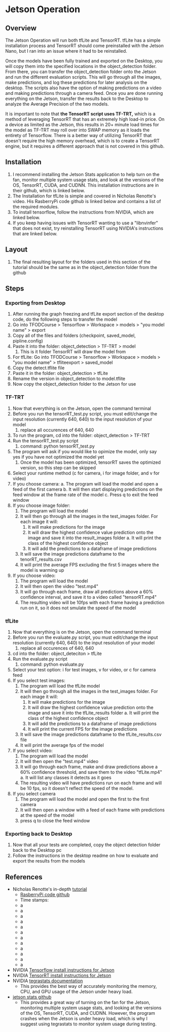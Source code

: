 # Jetson Operation
## Overview
The Jetson Operation will run both tfLite and TensorRT. tfLite has a simple installation process and TensorRT should come preinstalled with the Jetson Nano, but I ran into an issue where it had to be reinstalled.

Once the models have been fully trained and exported on the Desktop, you will copy them into the specified locations in the object_detection folder. From there, you can transfer the object_detection folder onto the Jetson and run the different evaluation scripts. This will go through all the images, make predictions, and log these predictions for later analysis on the desktop. The scripts also have the option of making predictions on a video and making predictions through a camera feed. Once you are done running everything on the Jetson, transfer the results back to the Desktop to analyze the Average Precision of the two models.

It is important to note that **the TensorRT script uses TF-TRT,** which is a method of leveraging TensorRT that has an extremely high load-in price. On a device as limited as the Jetson, this results in 20+ minute load times for the model as TF-TRT may roll over into SWAP memory as it loads the entirety of Tensorflow. There is a better way of utilizing TensorRT that doesn't require the high memory overhead, which is to create a TensorRT engine, but it requires a different approach that is not covered in this github.

## Installation
1. I recommend installing the Jetson Stats application to help turn on the fan, monitor multiple system usage stats, and look at the versions of the OS, TensorRT, CUDA, and CUDNN. This installation instructions are in their github, which is linked below.
2. The Installation for tfLite is simple and covered in Nicholas Renotte's video. His RasberryPi code github is linked below and contains a list of the required modules.
3. To install tensorflow, follow the instructions from NVIDIA, which are linked below.
4. If you keep having issues with TensorRT wanting to use a "libnvinfer" that does not exist, try reinstalling TensorRT using NVIDIA's instructions that are linked below.
## Layout
1. The final resulting layout for the folders used in this section of the tutorial should be the same as in the object_detection folder from the github
## Steps
### Exporting from Desktop
1. After running the graph freezing and tfLite export section of the desktop code, do the following steps to transfer the model
2. Go into TFODCourse > Tensorflow > Workspace > models > "you model name" > export
3. Copy all of the files and folders (checkpoint, saved_model, pipline.config)
4. Paste it into the folder: object_detection > TF-TRT > model
    1. This is it folder TensorRT will draw the model from
5. For tfLite: Go into TFODCourse > Tensorflow > Workspace > models > "you model name" > tfliteexport > saved_model
6. Copy the detect.tflite file
7. Paste it in the folder: object_detection > tfLite
8. Rename the version in object_detection to model.tflite
9. Now copy the object_detection folder to the Jetson for use
### TF-TRT
1. Now that everything is on the Jetson, open the command terminal
2. Before you run the tensorRT_test.py script, you must edit/change the input resolution (currently 640, 640) to the input resolution of your model
    1. replace all occurences of 640, 640
3. To run the program, cd into the folder: object_detection > TF-TRT
5. Run the tensorRT_test.py script
    1. command: python tensorRT_test.py
6. The program will ask if you would like to opimize the model, only say yes if you have not optimized the model yet
    1. Once the model has been optimized, tensorRT saves the optimized version, so this step can be skipped
7. Select your runtime method (c for camera, i for image folder, and v for video)
8. If you choose camera:
    a. The program will load the model and open a feed of the first camera
    b. It will then start displaying predictions on the feed window at the frame rate of the model
    c. Press q to exit the feed window
9. If you choose image folder:
    1. The program will load the model
    2. It will then go through all the images in the test_images folder. For each image it will:
        1. It will make predictions for the image
        2. It will draw the highest confidence value prediction onto the image and save it into the result_images folder
            a. It will print the class of the highest confidence object
        3. It will add the predictions to a dataframe of image predictions
    3. It will save the image predictions dataframe to the tenorRT_results.csv
    4. It will print the average FPS excluding the first 5 images where the model is warming up
10. If you choose video:
    1. The program will load the model
    2. It will then open the video "test.mp4"
    3. It will go through each frame, draw all predictions above a 60% confidence interval, and save it to a video called "tensorRT.mp4"
    4. The resulting video will be 10fps with each frame having a prediction run on it, so it does not smulate the speed of the model
### tfLite
1. Now that everything is on the Jetson, open the command terminal
2. Before you run the evaluate.py script, you must edit/change the input resolution (currently 640, 640) to the input resolution of your model
    1. replace all occurences of 640, 640
3. cd into the folder: object_deteciton > tfLite
4. Run the evaluate.py script
    1. command: python evaluate.py
5. Select your test option: i for test images, v for video, or c for camera feed
6. If you select test images:
    1. The program will load the tfLite model
    2. It will then go through all the images in the test_images folder. For each image it will:
        1. It will make predictions for the image
        2. It will draw the highest confidence value prediction onto the image and save it into the tfLite_results folder
            a. It will print the class of the highest confidence object
        3. It will add the predictions to a dataframe of image predictions
        4. It will print the current FPS for the image predictions
    3. It will save the image predictions dataframe to the tfLite_results.csv file
    4. It will print the average fps of the model
7. If you select video:
    1. The program will load the model
    2. It will then open the "test.mp4" video
    3. It will go through each frame, make and draw predictions above a 60% confidence threshold, and save them to the video "tfLite.mp4"
        a. It will list any classes it detects as it goes
    5. The resulting video will have predictions run on each frame and will be 10 fps, so it doesn't reflect the speed of the model.
8. If you select camera
    1. The program will load the model and open the first to the first camera
    2. It will then open a window with a feed of each frame with predictions at the speed of the model
    3. press q to close the feed window
### Exporting back to Desktop
1. Now that all your tests are completed, copy the object detection folder back to the Desktop pc
2. Follow the instructions in the desktop readme on how to evaluate and export the results from the models
## References
 - Nicholas Renotte's in-depth [tutorial](https://www.youtube.com/watch?v=yqkISICHH-U)
    - [RasberryPi code github](https://github.com/nicknochnack/TFODRPi)
    - Time stamps:
    - a
    - a
    - a
    - a
    - a
    - a
    - a
    - a
    - a
    - a
    - a
    - a
 - NVIDIA [Tensorflow install instructions for Jetson](https://docs.nvidia.com/deeplearning/frameworks/install-tf-jetson-platform/index.html)
 - NVIDIA [TensorRT install instructions for Jetson](https://docs.nvidia.com/deeplearning/tensorrt/install-guide/index.html)
 - NVIDIA [tegrastats documentation](https://docs.nvidia.com/drive/drive_os_5.1.6.1L/nvvib_docs/index.html#page/DRIVE_OS_Linux_SDK_Development_Guide/Utilities/util_tegrastats.html)
     - This provides the best way of accurately monitoring the memory, CPU, and GPU usage of the Jetson under heavy load.
 - [jetson stats github](https://github.com/rbonghi/jetson_stats)
     - This provides a great way of turning on the fan for the Jetson, monitoring multiple system usage stats, and looking at the versions of the OS, TensorRT, CUDA, and CUDNN. However, the program crashes when the Jetson is under heavy load, which is why I suggest using tegrastats to monitor system usage during testing.
